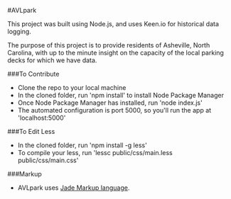 #AVLpark

This project was built using Node.js, and uses Keen.io for historical data logging. 

The purpose of this project is to provide residents of Asheville, North Carolina, with up to the minute insight on the capacity of the local parking decks for which we have data.

###To Contribute

- Clone the repo to your local machine
- In the cloned folder, run 'npm install' to install Node Package Manager
- Once Node Package Manager has installed, run 'node index.js'
- The automated configuration is port 5000, so you'll run the app at 'localhost:5000'

###To Edit Less

- In the cloned folder, run 'npm install -g less'
- To compile your less, run 'lessc public/css/main.less public/css/main.css'

###Markup

- AVLpark uses [Jade Markup language](http://jade-lang.com/).
